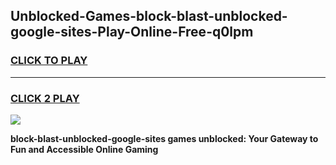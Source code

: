 
## Unblocked-Games-block-blast-unblocked-google-sites-Play-Online-Free-q0lpm
<h3>
<a href="https://premium76.site?title=block-blast-unblocked-google-sites&ref=26A">CLICK TO PLAY</a></h3>
<hr>

<h3>
<a href="https://premium76.site?title=block-blast-unblocked-google-sites&ref=26A">CLICK 2 PLAY</a>
  
</h3>

<a href="https://premium76.site?title=block-blast-unblocked-google-sites&ref=26A"><img src="https://clearcache.store/games.png"></a>


**block-blast-unblocked-google-sites games unblocked: Your Gateway to Fun and Accessible Online Gaming**
